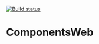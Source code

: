 [![Build status](https://travis-ci.org/nxtComponent/ComponentsWeb.svg?branch=master)](https://travis-ci.org/nxtComponent/ComponentsWeb)
# ComponentsWeb